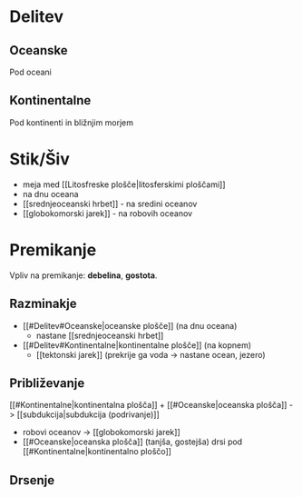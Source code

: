 # Delitev
## Oceanske
Pod oceani
## Kontinentalne
Pod kontinenti in bližnjim morjem
# Stik/Šiv
- meja med [[Litosfreske plošče|litosferskimi ploščami]]
- na dnu oceana
- [[srednjeoceanski hrbet]] - na sredini oceanov
- [[globokomorski jarek]] - na robovih oceanov
# Premikanje 
Vpliv na premikanje: **debelina**, **gostota**.
## Razminakje
- [[#Delitev#Oceanske|oceanske plošče]] (na dnu oceana)
	- nastane [[srednjeoceanski hrbet]]
- [[#Delitev#Kontinentalne|kontinentalne plošče]] (na kopnem)
	- [[tektonski jarek]] (prekrije ga voda -> nastane ocean, jezero)
## Približevanje
[[#Kontinentalne|kontinentalna plošča]] + [[#Oceanske|oceanska plošča]] -> [[subdukcija|subdukcija (podrivanje)]] 
- robovi oceanov -> [[globokomorski jarek]] 
- [[#Oceanske|oceanska plošča]] (tanjša, gostejša) drsi pod [[#Kontinentalne|kontinentalno ploščo]]

## Drsenje

